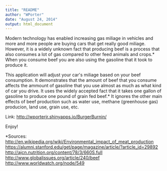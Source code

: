 ```yaml
---
title: "README"
author: "WPorter"
date: "August 24, 2014"
output: html_document
---
```


Modern technology has enabled increasing gas miliage in vehicles and more and more people are buying cars that get really good miliage.  However, it is a widely unknown fact that producing beef is a process that also consumes a lot of gas compared to other feed animals and crops.*  When you consume beef you are also using the gasoline that it took to produce it.

This application will adjust your car's miliage based on your beef consumption.  It demonstrates that the amount of beef that you consume affects the ammount of gasoline that you use almost as much as what kind of car you drive.  It uses the widely accepted fact that it takes one gallon of gasoline to produce one pound of grain fed beef.*  It ignores the other main effects of beef production such as water use, methane (greenhouse gas) producion, land use, grain use, etc.

Link:
http://wporterjr.shinyapps.io/BurgerBurnin/

Enjoy!

*Sources: 
http://en.wikipedia.org/wiki/Environmental_impact_of_meat_production
https://alumni.stanford.edu/get/page/magazine/article/?article_id=29892
http://ajcn.nutrition.org/content/78/3/660S.full
http://www.globalissues.org/article/240/beef
http://www.worldwatch.org/node/549
